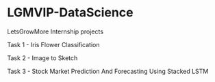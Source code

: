 # LGMVIP-DataScience
LetsGrowMore Internship projects


Task 1 - Iris Flower Classification



Task 2 - Image to Sketch


Task 3 - Stock Market Prediction And Forecasting Using Stacked LSTM 
